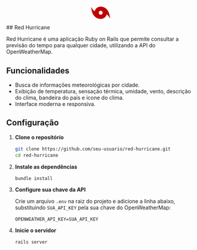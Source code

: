 
<p align="center" style="display: flex; align-items: center; justify-content: center; gap: 12px;">
  <img src="app/assets/images/main-logo.png" alt="Red Hurricane Logo" width="50" style="vertical-align: middle;" />
</p> ## Red Hurricane


Red Hurricane é uma aplicação Ruby on Rails que permite consultar a previsão do tempo para qualquer cidade, utilizando a API do OpenWeatherMap.

## Funcionalidades

- Busca de informações meteorológicas por cidade.
- Exibição de temperatura, sensação térmica, umidade, vento, descrição do clima, bandeira do país e ícone do clima.
- Interface moderna e responsiva.

## Configuração

1. **Clone o repositório**
   ```sh
   git clone https://github.com/seu-usuario/red-hurricane.git
   cd red-hurricane
   ```

2. **Instale as dependências**
   ```sh
   bundle install
   ```

3. **Configure sua chave da API**

   Crie um arquivo `.env` na raiz do projeto e adicione a linha abaixo, substituindo `SUA_API_KEY` pela sua chave do OpenWeatherMap:

     ```
     OPENWEATHER_API_KEY=SUA_API_KEY
     ```

4. **Inicie o servidor**
   ```sh
   rails server
   ```
